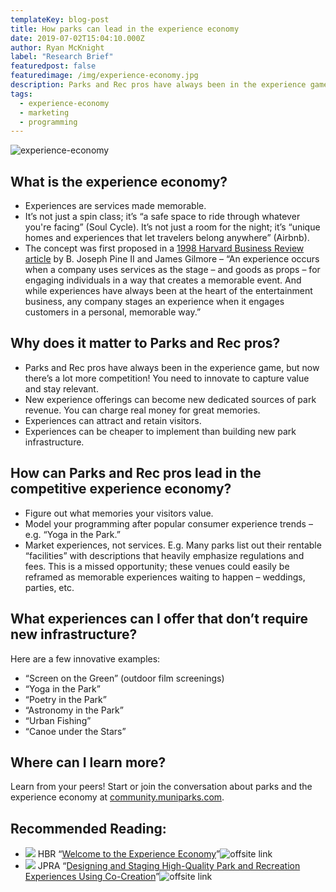 ```yaml
---
templateKey: blog-post
title: How parks can lead in the experience economy
date: 2019-07-02T15:04:10.000Z
author: Ryan McKnight
label: "Research Brief"
featuredpost: false
featuredimage: /img/experience-economy.jpg
description: Parks and Rec pros have always been in the experience game, but now there’s a lot more competition.
tags:
  - experience-economy
  - marketing
  - programming
---
```


![experience-economy](/img/experience-economy.jpg)

## What is the experience economy?

* Experiences are services made memorable.
* It’s not just a spin class; it’s “a safe space to ride through whatever you're facing” (Soul Cycle). It’s not just a room for the night; it’s “unique homes and experiences that let travelers belong anywhere” (Airbnb).
* The concept was first proposed in a <a href="https://hbr.org/1998/07/welcome-to-the-experience-economy">1998 Harvard Business Review article</a> by B. Joseph Pine II and James Gilmore – “An experience occurs when a company uses services as the stage – and goods as props – for engaging individuals in a way that creates a memorable event. And while experiences have always been at the heart of the entertainment business, any company stages an experience when it engages customers in a personal, memorable way.”

## Why does it matter to Parks and Rec pros?

* Parks and Rec pros have always been in the experience game, but now there’s a lot more competition! You need to innovate to capture value and stay relevant.
* New experience offerings can become new dedicated sources of park revenue. You can charge real money for great memories.
* Experiences can attract and retain visitors.
* Experiences can be cheaper to implement than building new park infrastructure.

## How can Parks and Rec pros lead in the competitive experience economy?

* Figure out what memories your visitors value.
* Model your programming after popular consumer experience trends – e.g. “Yoga in the Park.”
* Market experiences, not services. E.g. Many parks list out their rentable “facilities” with descriptions that heavily emphasize regulations and fees. This is a missed opportunity; these venues could easily be reframed as memorable experiences waiting to happen – weddings, parties, etc.



## What experiences can I offer that don’t require new infrastructure?

Here are a few innovative examples:

* “Screen on the Green” (outdoor film screenings)
* “Yoga in the Park”
* “Poetry in the Park”
* “Astronomy in the Park”
* “Urban Fishing”
* “Canoe under the Stars”

## Where can I learn more?
Learn from your peers! Start or join the conversation about parks and the experience economy at <a href="https://community.muniparks.com/">community.muniparks.com</a>.

## Recommended Reading:
<ul class="sources">                            
	<li>
	    <span class="label label--soft">
	        <img src="https://www.google.com/s2/favicons?domain=https://hbr.org">
	        <span>HBR</span>
	    </span>
	    &ldquo;<a href="https://hbr.org/1998/07/welcome-to-the-experience-economy">Welcome to the Experience Economy</a>&rdquo;<img src="/img/offsite_black.png" class="off-site-link" alt="offsite link">
	</li>
	<li>
	    <span class="label label--soft">
        <img src="https://www.google.com/s2/favicons?domain=https://js.sagamorepub.com/jpra/"> 
    	<span>JPRA</span>   
	    </span>
	    &ldquo;<a href="https://js.sagamorepub.com/jpra/article/view/8818">Designing and Staging High-Quality Park and Recreation Experiences Using Co-Creation</a>&rdquo;<img src="/img/offsite_black.png" class="off-site-link" alt="offsite link">
	</li>                     
</ul>